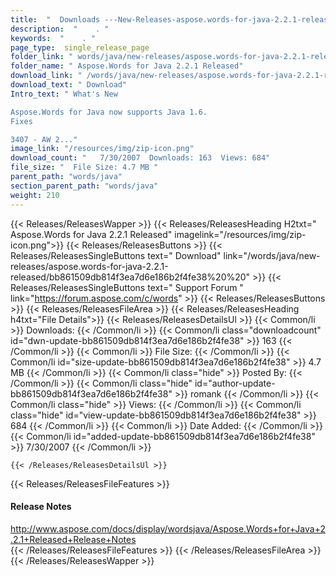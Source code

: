 ```yaml
---
title:  "  Downloads ---New-Releases-aspose.words-for-java-2.2.1-released . " 
description:  "    . " 
keywords:  "    . " 
page_type:  single_release_page
folder_link: " words/java/new-releases/aspose.words-for-java-2.2.1-released/"
folder_name: " Aspose.Words for Java 2.2.1 Released"
download_link: " /words/java/new-releases/aspose.words-for-java-2.2.1-released/bb861509db814f3ea7d6e186b2f4fe38"
download_text: " Download"
Intro_text: " What's New

Aspose.Words for Java now supports Java 1.6.
Fixes

3407 - AW 2..."
image_link: "/resources/img/zip-icon.png"
download_count: "   7/30/2007  Downloads: 163  Views: 684"
file_size: "  File Size: 4.7 MB "
parent_path: "words/java"
section_parent_path: "words/java"
weight: 210
---
```


{{< Releases/ReleasesWapper >}}
  {{< Releases/ReleasesHeading H2txt=" Aspose.Words for Java 2.2.1 Released" imagelink="/resources/img/zip-icon.png">}}
  {{< Releases/ReleasesButtons >}}
    {{< Releases/ReleasesSingleButtons text=" Download" link="/words/java/new-releases/aspose.words-for-java-2.2.1-released/bb861509db814f3ea7d6e186b2f4fe38%20%20" >}}
    {{< Releases/ReleasesSingleButtons text=" Support Forum " link="https://forum.aspose.com/c/words" >}}
  {{< Releases/ReleasesButtons >}}
  {{< Releases/ReleasesFileArea >}}
    {{< Releases/ReleasesHeading h4txt="File Details">}}
    {{< Releases/ReleasesDetailsUl >}}
            {{< Common/li  >}} Downloads: {{< /Common/li >}} 
      {{< Common/li class="downloadcount" id="dwn-update-bb861509db814f3ea7d6e186b2f4fe38" >}} 163 {{< /Common/li >}} 
      {{< Common/li  >}} File Size: {{< /Common/li >}} 
      {{< Common/li id="size-update-bb861509db814f3ea7d6e186b2f4fe38" >}} 4.7 MB {{< /Common/li >}} 
      {{< Common/li  class="hide" >}} Posted By: {{< /Common/li >}} 
      {{< Common/li class="hide" id="author-update-bb861509db814f3ea7d6e186b2f4fe38" >}} romank {{< /Common/li >}} 
      {{< Common/li class="hide"  >}} Views: {{< /Common/li >}} 
      {{< Common/li class="hide" id="view-update-bb861509db814f3ea7d6e186b2f4fe38" >}} 684 {{< /Common/li >}} 
      {{< Common/li  >}} Date Added: {{< /Common/li >}} 
      {{< Common/li id="added-update-bb861509db814f3ea7d6e186b2f4fe38" >}} 7/30/2007 {{< /Common/li >}} 

    {{< /Releases/ReleasesDetailsUl >}}

  {{< Releases/ReleasesFileFeatures >}}
      <h4>Release Notes</h4><div><a href="http://www.aspose.com/docs/display/wordsjava/Aspose.Words+for+Java+2.2.1+Released+Release+Notes">http://www.aspose.com/docs/display/wordsjava/Aspose.Words+for+Java+2.2.1+Released+Release+Notes</a></div>
  {{< /Releases/ReleasesFileFeatures >}}
 {{< /Releases/ReleasesFileArea >}}
{{< /Releases/ReleasesWapper >}}


